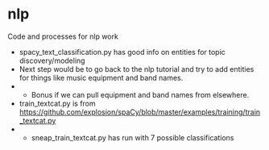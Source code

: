 # nlp
Code and processes for nlp work

* spacy_text_classification.py has good info on entities for topic discovery/modeling
* Next step would be to go back to the nlp tutorial and try to add entities for things like music equipment and band names.
* * Bonus if we can pull equipment and band names from elsewhere.
* train_textcat.py is from https://github.com/explosion/spaCy/blob/master/examples/training/train_textcat.py
* * sneap_train_textcat.py has run with 7 possible classifications